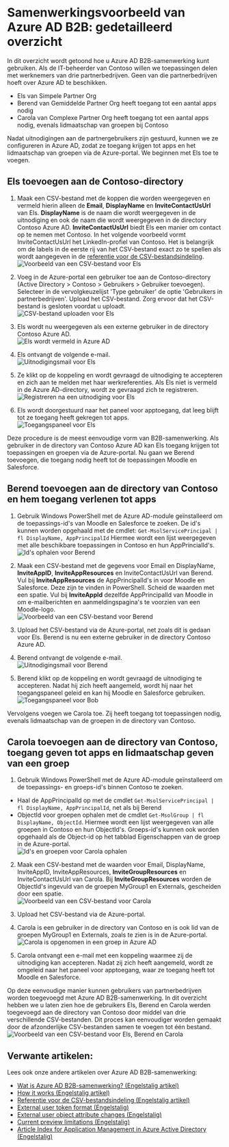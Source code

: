 <properties
   pageTitle="Gedetailleerd overzicht van het gebruik van het samenwerkingsvoorbeeld van Azure Active Directory B2B | Microsoft Azure"
   description="Azure Active Directory B2B-samenwerking ondersteunt uw externe bedrijfsrelaties door zakelijke partners selectief toegang te verlenen tot uw zakelijke toepassingen"
   services="active-directory"
   documentationCenter=""
   authors="viv-liu"
   manager="cliffdi"
   editor=""
   tags=""/>

<tags
   ms.service="active-directory"
   ms.devlang="NA"
   ms.topic="get-started-article"
   ms.tgt_pltfrm="NA"
   ms.workload="identity"
   ms.date="05/09/2016"
   ms.author="viviali"/>

# Samenwerkingsvoorbeeld van Azure AD B2B: gedetailleerd overzicht

In dit overzicht wordt getoond hoe u Azure AD B2B-samenwerking kunt gebruiken. Als de IT-beheerder van Contoso willen we toepassingen delen met werknemers van drie partnerbedrijven. Geen van die partnerbedrijven hoeft over Azure AD te beschikken.

- Els van Simpele Partner Org
- Berend van Gemiddelde Partner Org heeft toegang tot een aantal apps nodig
- Carola van Complexe Partner Org heeft toegang tot een aantal apps nodig, evenals lidmaatschap van groepen bij Contoso

Nadat uitnodigingen aan de partnergebruikers zijn gestuurd, kunnen we ze configureren in Azure AD, zodat ze toegang krijgen tot apps en het lidmaatschap van groepen via de Azure-portal. We beginnen met Els toe te voegen.

## Els toevoegen aan de Contoso-directory
1. Maak een CSV-bestand met de koppen die worden weergegeven en vermeld hierin alleen de **Email**, **DisplayName** en **InviteContactUsUrl** van Els. **DisplayName** is de naam die wordt weergegeven in de uitnodiging en ook de naam die wordt weergegeven in de directory Contoso Azure AD. **InviteContactUsUrl** biedt Els een manier om contact op te nemen met Contoso. In het volgende voorbeeld vormt InviteContactUsUrl het LinkedIn-profiel van Contoso. Het is belangrijk om de labels in de eerste rij van het CSV-bestand exact zo te spellen als wordt aangegeven in de [referentie voor de CSV-bestandsindeling](active-directory-b2b-references-csv-file-format.md).  
![Voorbeeld van een CSV-bestand voor Els](./media/active-directory-b2b-detailed-walkthrough/AliceCSV.png)

2. Voeg in de Azure-portal een gebruiker toe aan de Contoso-directory (Active Directory > Contoso > Gebruikers > Gebruiker toevoegen). Selecteer in de vervolgkeuzelijst 'Type gebruiker' de optie 'Gebruikers in partnerbedrijven'. Upload het CSV-bestand. Zorg ervoor dat het CSV-bestand is gesloten voordat u uploadt.  
![CSV-bestand uploaden voor Els](./media/active-directory-b2b-detailed-walkthrough/AliceUpload.png)

3. Els wordt nu weergegeven als een externe gebruiker in de directory Contoso Azure AD.  
![Els wordt vermeld in Azure AD](./media/active-directory-b2b-detailed-walkthrough/AliceInAD.png)

4. Els ontvangt de volgende e-mail.  
![Uitnodigingsmail voor Els](./media/active-directory-b2b-detailed-walkthrough/AliceEmail.png)

5. Ze klikt op de koppeling en wordt gevraagd de uitnodiging te accepteren en zich aan te melden met haar werkreferenties. Als Els niet is vermeld in de Azure AD-directory, wordt ze gevraagd zich te registreren.  
![Registreren na een uitnodiging voor Els](./media/active-directory-b2b-detailed-walkthrough/AliceSignUp.png)

6. Els wordt doorgestuurd naar het paneel voor apptoegang, dat leeg blijft tot ze toegang heeft gekregen tot apps.  
![Toegangspaneel voor Els](./media/active-directory-b2b-detailed-walkthrough/AliceAccessPanel.png)

Deze procedure is de meest eenvoudige vorm van B2B-samenwerking. Als gebruiker in de directory van Contoso Azure AD kan Els toegang krijgen tot toepassingen en groepen via de Azure-portal. Nu gaan we Berend toevoegen, die toegang nodig heeft tot de toepassingen Moodle en Salesforce.

## Berend toevoegen aan de directory van Contoso en hem toegang verlenen tot apps
1. Gebruik Windows PowerShell met de Azure AD-module geïnstalleerd om de toepassings-id's van Moodle en Salesforce te zoeken. De id's kunnen worden opgehaald met de cmdlet: `Get-MsolServicePrincipal | fl DisplayName, AppPrincipalId` Hiermee wordt een lijst weergegeven met alle beschikbare toepassingen in Contoso en hun AppPrincialId's.  
![Id's ophalen voor Berend](./media/active-directory-b2b-detailed-walkthrough/BobPowerShell.png)

2. Maak een CSV-bestand met de gegevens voor Email en DisplayName, **InviteAppID**, **InviteAppResources** en InviteContactUsUrl van Berend. Vul bij **InviteAppResources** de AppPrincipalId's in voor Moodle en Salesforce. Deze zijn te vinden in PowerShell. Scheid de waarden met een spatie. Vul bij **InviteAppId** dezelfde AppPrincipalId van Moodle in om e-mailberichten en aanmeldingspagina's te voorzien van een Moodle-logo.  
![Voorbeeld van een CSV-bestand voor Berend](./media/active-directory-b2b-detailed-walkthrough/BobCSV.png)

3. Upload het CSV-bestand via de Azure-portal, net zoals dit is gedaan voor Els. Berend is nu een externe gebruiker in de directory Contoso Azure AD.

4. Berend ontvangt de volgende e-mail.  
![Uitnodigingsmail voor Berend](./media/active-directory-b2b-detailed-walkthrough/BobEmail.png)

5. Berend klikt op de koppeling en wordt gevraagd de uitnodiging te accepteren. Nadat hij zich heeft aangemeld, wordt hij naar het toegangspaneel geleid en kan hij Moodle en Salesforce gebruiken.  
![Toegangspaneel voor Bob](./media/active-directory-b2b-detailed-walkthrough/BobAccessPanel.png)

Vervolgens voegen we Carola toe. Zij heeft toegang tot toepassingen nodig, evenals lidmaatschap van de groepen in de directory van Contoso.

## Carola toevoegen aan de directory van Contoso, toegang geven tot apps en lidmaatschap geven van een groep

1. Gebruik Windows PowerShell met de Azure AD-module geïnstalleerd om de toepassings- en groeps-id's binnen Contoso te zoeken.
 - Haal de AppPrincipalId op met de cmdlet `Get-MsolServicePrincipal | fl DisplayName, AppPrincipalId`, net als bij Berend
 - ObjectId voor groepen ophalen met de cmdlet `Get-MsolGroup | fl DisplayName, ObjectId`. Hiermee wordt een lijst weergegeven van alle groepen in Contoso en hun ObjectId's. Groeps-id's kunnen ook worden opgehaald als de Object-id op het tabblad Eigenschappen van de groep in de Azure-portal.  
![Id's en groepen voor Carola ophalen](./media/active-directory-b2b-detailed-walkthrough/CarolPowerShell.png)

2. Maak een CSV-bestand met de waarden voor Email, DisplayName, InviteAppID, InviteAppResources, **InviteGroupResources** en InviteContactUsUrl van Carola. Bij **InviteGroupResources** worden de ObjectId's ingevuld van de groepen MyGroup1 en Externals, gescheiden door een spatie.  
![Voorbeeld van een CSV-bestand voor Carola](./media/active-directory-b2b-detailed-walkthrough/CarolCSV.png)

3. Upload het CSV-bestand via de Azure-portal.

4. Carola is een gebruiker in de directory van Contoso en is ook lid van de groepen MyGroup1 en Externals, zoals te zien is in de Azure-portal.  
![Carola is opgenomen in een groep in Azure AD](./media/active-directory-b2b-detailed-walkthrough/CarolGroup.png)

5. Carola ontvangt een e-mail met een koppeling waarmee zij de uitnodiging kan accepteren. Nadat zij zich heeft aangemeld, wordt ze omgeleid naar het paneel voor apptoegang, waar ze toegang heeft tot Moodle en Salesforce.  

Op deze eenvoudige manier kunnen gebruikers van partnerbedrijven worden toegevoegd met Azure AD B2B-samenwerking. In dit overzicht hebben we u laten zien hoe de gebruikers Els, Berend en Carola werden toegevoegd aan de directory van Contoso door middel van drie verschillende CSV-bestanden. Dit proces kan eenvoudiger worden gemaakt door de afzonderlijke CSV-bestanden samen te voegen tot één bestand.  
![Voorbeeld van een CSV-bestand voor Els, Berend en Carola](./media/active-directory-b2b-detailed-walkthrough/CombinedCSV.png)

## Verwante artikelen:
Lees ook onze andere artikelen over Azure AD B2B-samenwerking:

- [Wat is Azure AD B2B-samenwerking? (Engelstalig artikel)](active-directory-b2b-what-is-azure-ad-b2b.md)
- [How it works (Engelstalig artikel)](active-directory-b2b-how-it-works.md)
- [Referentie voor de CSV-bestandsindeling (Engelstalig artikel)](active-directory-b2b-references-csv-file-format.md)
- [External user token format (Engelstalig)](active-directory-b2b-references-external-user-token-format.md)
- [External user object attribute changes (Engelstalig)](active-directory-b2b-references-external-user-object-attribute-changes.md)
- [Current preview limitations (Engelstalig)](active-directory-b2b-current-preview-limitations.md)
- [Article Index for Application Management in Azure Active Directory (Engelstalig)](active-directory-apps-index.md)



<!--HONumber=ago16_HO5-->


